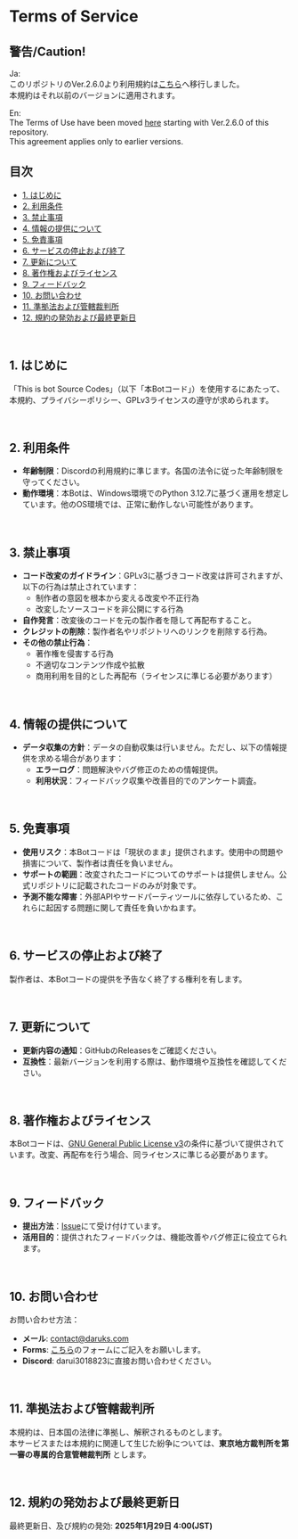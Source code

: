 # Terms of Service

## 警告/Caution!
Ja:<br>
このリポジトリのVer.2.6.0より利用規約は[こちら](https://bot.daruks.com/legal/terms-of-service/)へ移行しました。<br>
本規約はそれ以前のバージョンに適用されます。<br>

En:<br>
The Terms of Use have been moved [here](https://bot.daruks.com/legal/terms-of-service/) starting with Ver.2.6.0 of this repository.<br>
This agreement applies only to earlier versions.<br>

## 目次
- [1. はじめに](#1-はじめに)
- [2. 利用条件](#2-利用条件)
- [3. 禁止事項](#3-禁止事項)
- [4. 情報の提供について](#4-情報の提供について)
- [5. 免責事項](#5-免責事項)
- [6. サービスの停止および終了](#6-サービスの停止および終了)
- [7. 更新について](#7-更新について)
- [8. 著作権およびライセンス](#8-著作権およびライセンス)
- [9. フィードバック](#9-フィードバック)
- [10. お問い合わせ](#10-お問い合わせ)
- [11. 準拠法および管轄裁判所](#11-準拠法および管轄裁判所)
- [12. 規約の発効および最終更新日](#12-規約の発効および最終更新日)

<br>

## 1. はじめに
「This is bot Source Codes」（以下「本Botコード」）を使用するにあたって、本規約、プライバシーポリシー、GPLv3ライセンスの遵守が求められます。

<br>

## 2. 利用条件
- **年齢制限**：Discordの利用規約に準じます。各国の法令に従った年齢制限を守ってください。
- **動作環境**：本Botは、Windows環境でのPython 3.12.7に基づく運用を想定しています。他のOS環境では、正常に動作しない可能性があります。

<br>

## 3. 禁止事項
- **コード改変のガイドライン**：GPLv3に基づきコード改変は許可されますが、以下の行為は禁止されています：
  - 制作者の意図を根本から変える改変や不正行為
  - 改変したソースコードを非公開にする行為
- **自作発言**：改変後のコードを元の製作者を隠して再配布すること。
- **クレジットの削除**：製作者名やリポジトリへのリンクを削除する行為。
- **その他の禁止行為**：
  - 著作権を侵害する行為
  - 不適切なコンテンツ作成や拡散
  - 商用利用を目的とした再配布（ライセンスに準じる必要があります）

<br>

## 4. 情報の提供について
- **データ収集の方針**：データの自動収集は行いません。ただし、以下の情報提供を求める場合があります：
  - **エラーログ**：問題解決やバグ修正のための情報提供。
  - **利用状況**：フィードバック収集や改善目的でのアンケート調査。

<br>

## 5. 免責事項
- **使用リスク**：本Botコードは「現状のまま」提供されます。使用中の問題や損害について、製作者は責任を負いません。
- **サポートの範囲**：改変されたコードについてのサポートは提供しません。公式リポジトリに記載されたコードのみが対象です。
- **予測不能な障害**：外部APIやサードパーティツールに依存しているため、これらに起因する問題に関して責任を負いかねます。

<br>

## 6. サービスの停止および終了
製作者は、本Botコードの提供を予告なく終了する権利を有します。

<br>

## 7. 更新について
- **更新内容の通知**：GitHubのReleasesをご確認ください。
- **互換性**：最新バージョンを利用する際は、動作環境や互換性を確認してください。

<br>

## 8. 著作権およびライセンス
本Botコードは、[GNU General Public License v3](https://www.gnu.org/licenses/gpl-3.0.html)の条件に基づいて提供されています。改変、再配布を行う場合、同ライセンスに準じる必要があります。

<br>

## 9. フィードバック
- **提出方法**：[Issue](https://github.com/darui3018823/Thisisbot/issues)にて受け付けています。
- **活用目的**：提供されたフィードバックは、機能改善やバグ修正に役立てられます。

<br>

## 10. お問い合わせ
お問い合わせ方法：
- **メール**: contact@daruks.com
- **Forms**: [こちら](https://daruks.com/Contact/)のフォームにご記入をお願いします。
- **Discord**: darui3018823に直接お問い合わせください。

<br>

## 11. 準拠法および管轄裁判所
本規約は、日本国の法律に準拠し、解釈されるものとします。  
本サービスまたは本規約に関連して生じた紛争については、**東京地方裁判所を第一審の専属的合意管轄裁判所** とします。

<br>

## 12. 規約の発効および最終更新日
最終更新日、及び規約の発効: **2025年1月29日 4:00(JST)**

